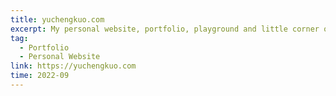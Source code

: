 ```yaml
---
title: yuchengkuo.com
excerpt: My personal website, portfolio, playground and little corner on the internet.
tag:
  - Portfolio
  - Personal Website
link: https://yuchengkuo.com
time: 2022-09
---
```

